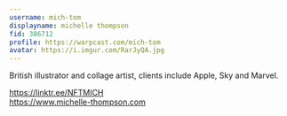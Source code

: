 ```yaml
---
username: mich-tom
displayname: michelle thompson
fid: 386712
profile: https://warpcast.com/mich-tom
avatar: https://i.imgur.com/RarJyQA.jpg
---
```

British illustrator and collage artist, clients include Apple, Sky and Marvel.  
  
https://linktr.ee/NFTMICH  
https://www.michelle-thompson.com  
